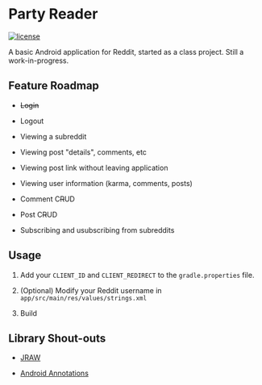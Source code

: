 # Party Reader

[![license](https://img.shields.io/github/license/AlbinoDrought/party-reader.svg)]()

A basic Android application for Reddit, started as a class project. Still a work-in-progress.

## Feature Roadmap

- ~~Login~~

- Logout

- Viewing a subreddit

- Viewing post "details", comments, etc

- Viewing post link without leaving application

- Viewing user information (karma, comments, posts)

- Comment C~~R~~UD

- Post C~~R~~UD

- Subscribing and usubscribing from subreddits


## Usage

1. Add your `CLIENT_ID` and `CLIENT_REDIRECT` to the `gradle.properties` file.

2. (Optional) Modify your Reddit username in `app/src/main/res/values/strings.xml`

3. Build

## Library Shout-outs

- [JRAW](https://github.com/thatJavaNerd/JRAW)

- [Android Annotations](https://github.com/androidannotations/androidannotations)
